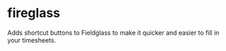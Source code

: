 # fireglass
Adds shortcut buttons to Fieldglass to make it quicker and easier to fill in your timesheets.

